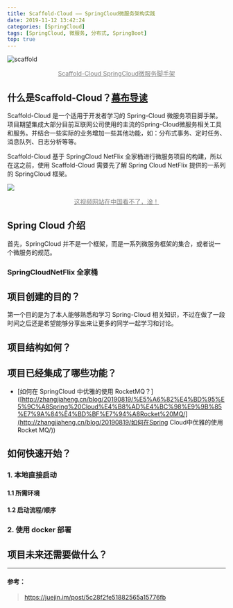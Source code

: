 ```yaml
---
title: Scaffold-Cloud —— SpringCloud微服务架构实践
date: 2019-11-12 13:42:24
categories: [SpringCloud]
tags: [SpringCloud, 微服务, 分布式, SpringBoot]
top: true 
---
```


![scaffold](scaffold.png)

<center><u style="font-size=8px; color:gray">Scaffold-Cloud SpringCloud微服务脚手架</u></center>

<!--more-->

## 什么是Scaffold-Cloud？[幕布导读](https://mubu.com/doc/6NZlNw3DIw)

Scaffold-Cloud 是一个适用于开发者学习的 Spring-Cloud 微服务项目脚手架。项目期望集成大部分目前互联网公司使用的主流的Spring-Cloud微服务相关工具和服务。并结合一些实际的业务增加一些其他功能，如：分布式事务、定时任务、消息队列、日志分析等等。

Scaffold-Cloud 基于 SpringCloud NetFlix 全家桶进行微服务项目的构建，所以在这之前，使用 Scaffold-Cloud 需要先了解 Spring Cloud NetFlix 提供的一系列的 SpringCloud 框架。

![](netflix.png)

<center><u style="font-size=8px; color:gray">这视频网站在中国看不了，淦！</u></center>



## Spring Cloud 介绍 

首先，SpringCloud 并不是一个框架，而是一系列微服务框架的集合，或者说一个微服务的规范。

### SpringCloudNetFlix 全家桶





## 项目创建的目的？

第一个目的是为了本人能够熟悉和学习 Spring-Cloud 相关知识，不过在做了一段时间之后还是希望能够分享出来让更多的同学一起学习和讨论。



## 项目结构如何？





## 项目已经集成了哪些功能？

- [如何在 SpringCloud 中优雅的使用 RocketMQ？]([http://zhangjiaheng.cn/blog/20190819/%E5%A6%82%E4%BD%95%E5%9C%A8Spring%20Cloud%E4%B8%AD%E4%BC%98%E9%9B%85%E7%9A%84%E4%BD%BF%E7%94%A8Rocket%20MQ/](http://zhangjiaheng.cn/blog/20190819/如何在Spring Cloud中优雅的使用Rocket MQ/))





## 如何快速开始？

### 1. 本地直接启动

####	1.1 所需环境

#### 1.2 启动流程/顺序



### 2. 使用 docker 部署



## 项目未来还需要做什么？







---

#### 参考：

> https://juejin.im/post/5c28f2fe51882565a15776fb

